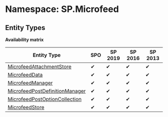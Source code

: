 # Namespace: SP.Microfeed
## Entity Types

**Availability matrix**

Entity Type | SPO | SP 2019 | SP 2016 | SP 2013
----------|-----|---------|---------|--------
[MicrofeedAttachmentStore](./EntityTypes/MicrofeedAttachmentStore) | ✔ | ✔ | ✔ | ✔
[MicrofeedData](./EntityTypes/MicrofeedData) | ✔ | ✔ | ✔ | ✔
[MicrofeedManager](./EntityTypes/MicrofeedManager) | ✔ | ✔ | ✔ | ✔
[MicrofeedPostDefinitionManager](./EntityTypes/MicrofeedPostDefinitionManager) | ✔ | ✔ | ✔ | ✔
[MicrofeedPostOptionCollection](./EntityTypes/MicrofeedPostOptionCollection) | ✔ | ✔ | ✔ | ✔
[MicrofeedStore](./EntityTypes/MicrofeedStore) | ✔ | ✔ | ✔ | ✔
